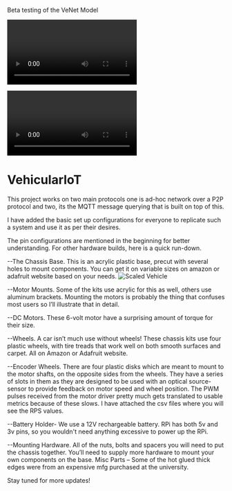 Beta testing of the VeNet Model

![Scaled Vehicle Data Processing](https://user-images.githubusercontent.com/18708096/125177942-0c308e80-e1ae-11eb-89c0-5ccc04da4bd3.mp4)



![Scaled Vehicle Test](https://user-images.githubusercontent.com/18708096/125177945-10f54280-e1ae-11eb-98d9-1ae5b4f7ea0d.mp4)

# VehicularIoT
This project works on two main protocols one is ad-hoc network over a P2P protocol and two, its the MQTT message querying that is built on top of this. 

I have added the basic set up configurations for everyone to replicate such a system and use it as per their desires.

The pin configurations are mentioned in the beginning for better understanding. For other hardware builds, here is a quick run-down.

--The Chassis Base. This is an acrylic plastic base, precut with several holes to mount components. You can get it on variable sizes on amazon or adafruit website based on your needs.
![Scaled Vehicle](https://user-images.githubusercontent.com/18708096/125177903-ab08bb00-e1ad-11eb-803f-d9a8a43f1b21.jpeg)

--Motor Mounts. Some of the kits use acrylic for this as well, others use aluminum brackets. Mounting the motors is probably the thing that confuses most users so I’ll illustrate that in detail.

--DC Motors. These 6-volt motor have a surprising amount of torque for their size.

--Wheels. A car isn’t much use without wheels! These chassis kits use four plastic wheels, with tire treads that work well on both smooth surfaces and carpet. All on Amazon or Adafruit website.

--Encoder Wheels. There are four plastic disks which are meant to mount to the motor shafts, on the opposite sides from the wheels. They have a series of slots in them as they are designed to be used with an optical source-sensor to provide feedback on motor speed and wheel position. The PWM pulses received from the motor driver pretty much gets translated to usable metrics because of these slows. I have attached the csv files where you will see the RPS values.

--Battery Holder- We use a 12V rechargeable battery. RPi has both 5v and 3v pins, so you wouldn't need anything excessive to power up the RPi.

--Mounting Hardware. All of the nuts, bolts and spacers you will need to put the chassis together.  You’ll need to supply more hardware to mount your own components on the base.
Misc Parts – Some of the hot glued thick edges were from an expensive mfg purchased at the university.

Stay tuned for more updates!
